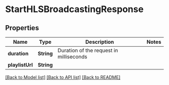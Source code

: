 # StartHLSBroadcastingResponse

## Properties
Name | Type | Description | Notes
------------ | ------------- | ------------- | -------------
**duration** | **String** | Duration of the request in milliseconds | 
**playlistUrl** | **String** |  | 

[[Back to Model list]](../README.md#documentation-for-models) [[Back to API list]](../README.md#documentation-for-api-endpoints) [[Back to README]](../README.md)


